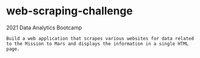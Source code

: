 # web-scraping-challenge
2021 Data Analytics Bootcamp

    Build a web application that scrapes various websites for data related to the Mission to Mars and displays the information in a single HTML page.

